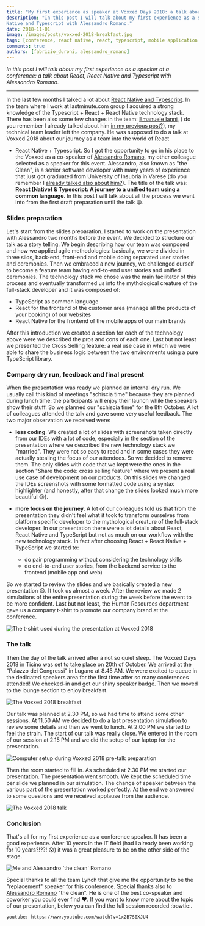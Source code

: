 ```yaml
---
title: "My first experience as speaker at Voxxed Days 2018: a talk about React, React Native and Typescript"
description: "In this post I will talk about my first experience as a speaker at a conference: a talk about React, React
Native and Typescript with Alessandro Romano."
date: 2018-11-01
image: /images/posts/voxxed-2018-breakfast.jpg
tags: [conference, react native, react, typescript, mobile application development, web development]
comments: true
authors: [fabrizio_duroni, alessandro_romano]
---
```


*In this post I will talk about my first experience as a speaker at a conference: a talk about React, React Native and
Typescript with Alessandro Romano.*

---

In the last few months I talked a lot
about [React Native and Typescript](/2018/07/04/react-native-typescript-existing-app/). In the team where I work at
lastminute.com group I acquired a strong knowledge of the Typescript + React + React Native technology stack. There has
been also some few changes in the team: [Emanuele Ianni](https://www.linkedin.com/in/emanueleianni/ "Emanuele Ianni"), (
do you remember I already talked about him [in my previous post?](/2018/03/20/golden-master-test-characterization-test-legacy-code/)),
my technical team leader left the company. He was supposed to do a talk at Voxxed 2018 about our journey as a team into the world of React
+ React Native + Typescript. So I got the opportunity to go in his place to the Voxxed as a co-speaker
of [Alessandro Romano](https://www.linkedin.com/in/alessandroromano92/ "Alessandro Romano"), my other colleague selected
as a speaker for this event. Alessandro, also known as "the Clean", is a senior software developer with many years of
experience that just got graduated from University of Insubria in Varese (do you remember
I [already talked also about him?](/2018/08/02/design-thinking-design-sprint-workshop/)). The title of the talk
was: **React (Native) & Typescript: A journey to a unified team using a common language**. In this post I will talk
about all the process we went into from the first draft preparation until the talk :grin:.

### Slides preparation

Let's start from the slides preparation. I started to work on the presentation with Alessandro two months before the
event. We decided to structure our talk as a story telling. We begin describing how our team was composed and how we
applied agile methodologies: basically, we were divided in three silos, back-end, front-end and mobile doing separated
user stories and ceremonies. Then we embraced a new journey, we challenged ourself to become a feature team having
end-to-end user stories and unified ceremonies. The technology stack we chose was the main facilitator of this process
and eventually transformed us into the mythological creature of the full-stack developer and it was composed of:

* TypeScript as common language
* React for the frontend of the customer area (manage all the products of your booking) of our websites
* React Native for the frontend of the mobile apps of our main brands

After this introduction we created a section for each of the technology above were we described the pros and cons of
each one. Last but not least we presented the Cross Selling feature: a real use case in which we were able to share the
business logic between the two environments using a pure TypeScript library.

### Company dry run, feedback and final present

When the presentation was ready we planned an internal dry run. We usually call this kind of meetings "schiscia time"
because they are planned during lunch time: the participants will enjoy their launch while the speakers show their
stuff. So we planned our "schiscia time" for the 8th October. A lot of colleagues attended the talk and gave some very
useful feedback. The two major observation we received were:

* **less coding**. We created a lot of slides with screenshots taken directly from our IDEs with a lot of code,
  especially in the section of the presentation where we described the new technology stack we "married". They were not
  so easy to read and in some cases they were actually stealing the focus of our attendees. So we decided to remove
  them. The only slides with code that we kept were the ones in the section "Share the code: cross selling feature"
  where we present a real use case of development on our products. On this slides we changed the IDEs screenshots with
  some formatted code using a syntax highlighter (and honestly, after that change the slides looked much more
  beautiful :heart_eyes:).

* **more focus on the journey**. A lot of our colleagues told us that from the presentation they didn't feel what it
  took to transform ourselves from platform specific developer to the mythological creature of the full-stack developer.
  In our presentation there were a lot details about React, React Native and TypeScript but not as much on our workflow
  with the new technology stack. In fact after choosing React + React Native + TypeScript we started to:
    * do pair programming without considering the technology skills
    * do end-to-end user stories, from the backend service to the frontend (mobile app and web)

So we started to review the slides and we basically created a new presentation :smile:. It took us almost a week. After
the review we made 2 simulations of the entire presentation during the week before the event to be more confident. Last
but not least, the Human Resources department gave us a company t-shirt to promote our company brand at the conference.

![The t-shirt used during the presentation at Voxxed 2018](../images/posts/voxxed-2018-tshirt.jpg)

### The talk

Then the day of the talk arrived after a not so quiet sleep. The Voxxed Days 2018 in Ticino was set to take place on
20th of October. We arrived at the "Palazzo dei Congressi" in Lugano at 8.45 AM. We were excited to queue in the
dedicated speakers area for the first time after so many conferences attended! We checked-in and got our shiny speaker
badge. Then we moved to the lounge section to enjoy breakfast.

![The Voxxed 2018 breakfast](../images/posts/voxxed-2018-breakfast.jpg)

Our talk was planned at 2.30 PM, so we had time to attend some other sessions. At 11.50 AM we decided to do a last
presentation simulation to review some details and then we went to lunch. At 2.00 PM we started to feel the strain. The
start of our talk was really close. We entered in the room of our session at 2.15 PM and we did the setup of our laptop
for the presentation.

![Computer setup during Voxxed 2018 pre-talk preparation](../images/posts/voxxed-2018-pre-talk.jpg)

Then the room started to fill in. As scheduled at 2.30 PM we started our presentation. The presentation went smooth. We
kept the scheduled time per slide we planned in our simulation. The change of speaker between the various part of the
presentation worked perfectly. At the end we answered to some questions and we received applause from the audience.

![The Voxxed 2018 talk](../images/posts/voxxed-2018-talk.jpg)

### Conclusion

That's all for my first experience as a conference speaker. It has been a good experience. After 10 years in the IT
field (had I already been working for 10 years?!??! :cold_sweat:) it was a great pleasure to be on the other side of the
stage.

![Me and Alessandro 'the clean' Romano](../images/posts/voxxed-2018-clean.jpg)

Special thanks to all the team Lynch that give me the opportunity to be the "replacement" speaker for this conference.
Special thanks also to  [Alessandro Romano](https://www.linkedin.com/in/alessandroromano92/ "Alessandro Romano") "the
clean". He is one of the best co-speaker and coworker you could ever find :heart:. If you want to know more about the
topic of our presentation, below you can find the full session recorded :bowtie:.

`youtube: https://www.youtube.com/watch?v=1x2B7S0XJU4`

